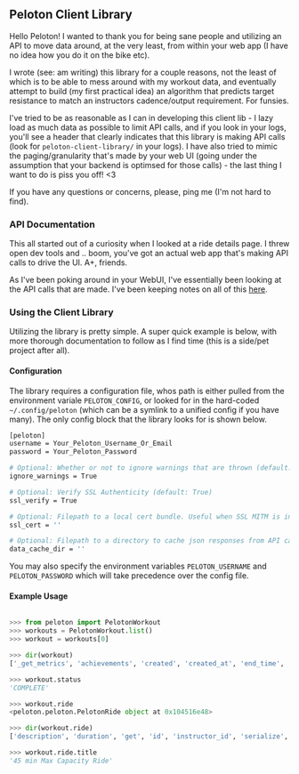 ## Peloton Client Library
Hello Peloton! I wanted to thank you for being sane people and utilizing an API to move data around, at the very
least, from within your web app (I have no idea how you do it on the bike etc).

I wrote (see: am writing) this library for a couple reasons, not the least of which is to be able to mess around with
my workout data, and eventually attempt to build (my first practical idea) an algorithm that predicts target resistance
to match an instructors cadence/output requirement. For funsies.

I've tried to be as reasonable as I can in developing this client lib - I lazy load as much data as possible to limit API
calls, and if you look in your logs, you'll see a header that clearly indicates that this library is making API calls
(look for `peloton-client-library/` in your logs). I
have also tried to mimic the paging/granularity that's made by your web UI (going under the assumption that your
backend is optimsed for those calls) - the last thing I want to do is piss you off! <3

If you have any questions or concerns, please, ping me (I'm not hard to find).

### API Documentation
This all started out of a curiosity when I looked at a ride details page. I threw open dev tools and .. boom, you've got
an actual web app that's making API calls to drive the UI. A+, friends.

As I've been poking around in your WebUI, I've essentially been looking at the API calls that are made. I've
been keeping notes on all of this [here](https://github.com/geudrik/peloton-api/blob/master/API_DOCS.md).

### Using the Client Library
Utilizing the library is pretty simple. A super quick example is below, with more thorough documentation to follow as I
find time (this is a side/pet project after all).

#### Configuration
The library requires a configuration file, whos path is either pulled from the environment variale `PELOTON_CONFIG`,
or looked for in the hard-coded `~/.config/peloton` (which can be a symlink to a unified config if you have many). The
only config block that the library looks for is shown below.

```bash
[peloton]
username = Your_Peloton_Username_Or_Email
password = Your_Peloton_Password

# Optional: Whether or not to ignore warnings that are thrown (default: True)
ignore_warnings = True

# Optional: Verify SSL Authenticity (default: True)
ssl_verify = True

# Optional: Filepath to a local cert bundle. Useful when SSL MITM is in play (default: None)
ssl_cert = ''

# Optional: Filepath to a directory to cache json responses from API calls
data_cache_dir = ''

```

You may also specify the environment variables `PELOTON_USERNAME` and `PELOTON_PASSWORD` which will take precedence over the config file.

#### Example Usage
```python

>>> from peloton import PelotonWorkout
>>> workouts = PelotonWorkout.list()
>>> workout = workouts[0]

>>> dir(workout)
['_get_metrics', 'achievements', 'created', 'created_at', 'end_time', 'fitness_discipline', 'get', 'id', 'leaderboard_rank', 'list', 'metrics', 'ride', 'serialize', 'start_time', 'status', 'total_leaderboard_users']

>>> workout.status
'COMPLETE'

>>> workout.ride
<peloton.peloton.PelotonRide object at 0x104516e48>

>>> dir(workout.ride)
['description', 'duration', 'get', 'id', 'instructor_id', 'serialize', 'title']

>>> workout.ride.title
'45 min Max Capacity Ride'
```
